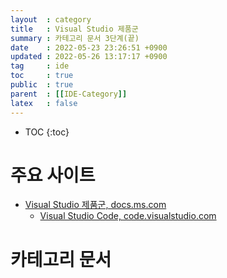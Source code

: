 ```yaml
---
layout  : category
title   : Visual Studio 제품군 
summary : 카테고리 문서 3단계(끝)
date    : 2022-05-23 23:26:51 +0900
updated : 2022-05-26 13:17:17 +0900
tag     : ide 
toc     : true
public  : true
parent  : [[IDE-Category]] 
latex   : false
---
```

* TOC
{:toc}

# 주요 사이트


* [Visual Studio 제품군, docs.ms.com](https://docs.microsoft.com/ko-KR/visualstudio/?view=vs-2022)
  * [Visual Studio Code, code.visualstudio.com](https://code.visualstudio.com/docs) 

# 카테고리 문서 

